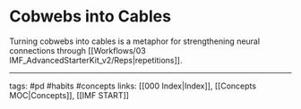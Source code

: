 # Cobwebs into Cables
Turning cobwebs into cables is a metaphor for strengthening neural connections through [[Workflows/03 IMF_AdvancedStarterKit_v2/Reps|repetitions]].

---
tags: #pd #habits #concepts
links:  [[000 Index|Index]], [[Concepts MOC|Concepts]], [[IMF START]]